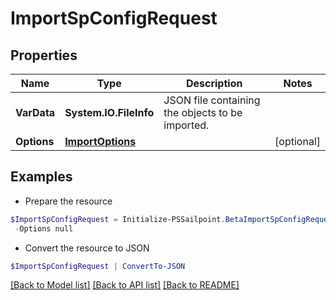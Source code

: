 # ImportSpConfigRequest
## Properties

Name | Type | Description | Notes
------------ | ------------- | ------------- | -------------
**VarData** | **System.IO.FileInfo** | JSON file containing the objects to be imported. | 
**Options** | [**ImportOptions**](ImportOptions.md) |  | [optional] 

## Examples

- Prepare the resource
```powershell
$ImportSpConfigRequest = Initialize-PSSailpoint.BetaImportSpConfigRequest  -VarData null `
 -Options null
```

- Convert the resource to JSON
```powershell
$ImportSpConfigRequest | ConvertTo-JSON
```

[[Back to Model list]](../README.md#documentation-for-models) [[Back to API list]](../README.md#documentation-for-api-endpoints) [[Back to README]](../README.md)

